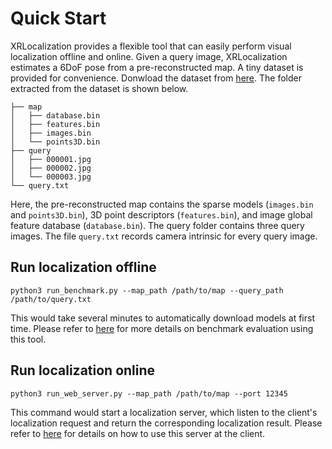 # Quick Start
XRLocalization provides a flexible tool that can easily perform visual localization offline and online.
Given a query image, XRLocalization estimates a 6DoF pose from a pre-reconstructed map. A tiny dataset
is provided for convenience. Donwload the dataset from 
[here](https://sensear-map.oss-cn-hangzhou.aliyuncs.com/stloc_sdk/xrloc-test-data.tar.gz). The 
folder extracted from the dataset is shown below.
```commandline
├── map
│   ├── database.bin
│   ├── features.bin
│   ├── images.bin
│   └── points3D.bin
├── query
│   ├── 000001.jpg
│   ├── 000002.jpg
│   └── 000003.jpg
└── query.txt
```
Here, the pre-reconstructed map contains the sparse models (`images.bin` and `points3D.bin`), 3D point 
descriptors (`features.bin`), and image global feature database (`database.bin`). The query folder 
contains three query images. The file `query.txt` records camera intrinsic for every query image. 

## Run localization offline
```commandline
python3 run_benchmark.py --map_path /path/to/map --query_path /path/to/query.txt
```
This would take several minutes to automatically download models at first time.
Please refer to [here](benchmark/benchmark_evaluation.md) for more details on benchmark evaluation 
using this tool.



## Run localization online
```commandline
python3 run_web_server.py --map_path /path/to/map --port 12345
```
This command would start a localization server, which listen to 
the client's localization request and return the corresponding 
localization result. Please refer to [here]() for details on how to 
use this server at the client.
